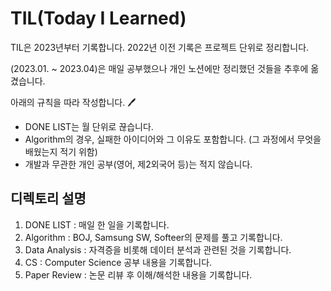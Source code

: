 # TIL(Today I Learned)

TIL은 2023년부터 기록합니다. 2022년 이전 기록은 프로젝트 단위로 정리합니다.

(2023.01. ~ 2023.04)은 매일 공부했으나 개인 노션에만 정리했던 것들을 추후에 옮겼습니다.

아래의 규칙을 따라 작성합니다. :pen:
- DONE LIST는 월 단위로 끊습니다.
- Algorithm의 경우, 실패한 아이디어와 그 이유도 포함합니다. (그 과정에서 무엇을 배웠는지 적기 위함)
- 개발과 무관한 개인 공부(영어, 제2외국어 등)는 적지 않습니다.

## 디렉토리 설명
1. DONE LIST : 매일 한 일을 기록합니다.
2. Algorithm : BOJ, Samsung SW, Softeer의 문제를 풀고 기록합니다.
3. Data Analysis : 자격증을 비롯해 데이터 분석과 관련된 것을 기록합니다.
4. CS : Computer Science 공부 내용을 기록합니다.
5. Paper Review : 논문 리뷰 후 이해/해석한 내용을 기록합니다.

